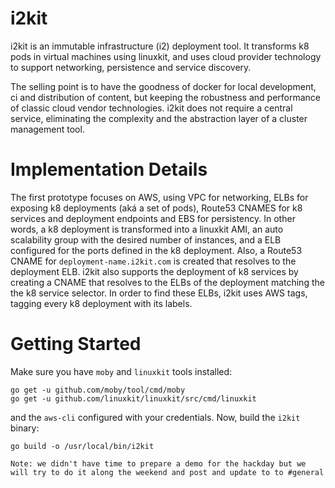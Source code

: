 # i2kit
i2kit is an immutable infrastructure (i2) deployment tool. It transforms k8 pods in virtual machines using linuxkit, and uses cloud provider technology to support networking, persistence and service discovery.

The selling point is to have the goodness of docker for local development, ci and distribution of content, but keeping the robustness and performance of classic cloud vendor technologies. i2kit does not require a central service, eliminating the complexity and the abstraction layer of a cluster management tool.

# Implementation Details

The first prototype focuses on AWS, using VPC for networking, ELBs for exposing k8 deployments (aká a set of pods), Route53 CNAMES for k8 services and deployment endpoints and EBS for persistency. In other words, a k8 deployment is transformed into a linuxkit AMI, an auto scalability group with the desired number of instances, and a ELB configured for the ports defined in the k8 deployment. Also, a Route53 CNAME for `deployment-name.i2kit.com` is created that resolves to the deployment ELB.
i2kit also supports the deployment of k8 services by creating a CNAME that resolves to the ELBs of the deployment matching the the k8 service selector. In order to find these ELBs, i2kit uses AWS tags, tagging every k8 deployment with its labels.

# Getting Started

Make sure you have `moby` and `linuxkit` tools installed:

```
go get -u github.com/moby/tool/cmd/moby
go get -u github.com/linuxkit/linuxkit/src/cmd/linuxkit
```

and the `aws-cli` configured with your credentials. Now, build the `i2kit` binary:

```
go build -o /usr/local/bin/i2kit
```

```
Note: we didn't have time to prepare a demo for the hackday but we will try to do it along the weekend and post and update to to #general
```
